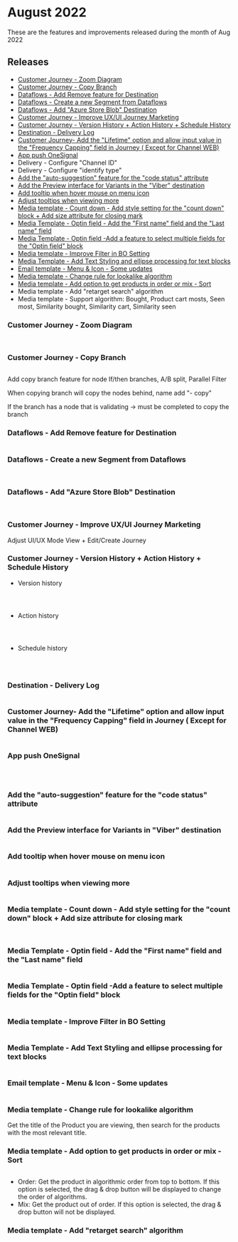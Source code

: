 # August 2022

These are the features and improvements released during the month of Aug 2022

## Releases

* [Customer Journey - Zoom Diagram](august-2022.md#customer-journey-zoom-diagram)
* [Customer Journey - Copy Branch](august-2022.md#customer-journey-copy-branch)
* [Dataflows - Add Remove feature for Destination](august-2022.md#dataflows-add-remove-feature-for-destination)
* [Dataflows - Create a new Segment from Dataflows](august-2022.md#dataflows-create-a-new-segment-from-dataflows)
* [Dataflows - Add "Azure Store Blob" Destination](august-2022.md#dataflows-add-azure-store-blob-destination)
* [Customer Journey - Improve UX/UI Journey Marketing](august-2022.md#customer-journey-improve-ux-ui-journey-marketing)
* [Customer Journey - Version History + Action History + Schedule History](august-2022.md#customer-journey-version-history-+-action-history-+-schedule-history)
* [Destination - Delivery Log](august-2022.md#destination-delivery-log)
* [Customer Journey- Add the "Lifetime" option and allow input value in the "Frequency Capping" field in Journey ( Except for Channel WEB)](august-2022.md#customer-journey-add-the-lifetime-option-and-allow-input-value-in-the-frequency-caping-field-in-jour)
* [App push OneSignal](august-2022.md#app-push-onesignal)
* Delivery - Configure "Channel ID"
* Delivery - Configure "identify type"
* [Add the "auto-suggestion" feature for the "code status" attribute](august-2022.md#add-the-auto-suggestion-feature-for-the-code-status-attribute)
* [Add the Preview interface for Variants in the "Viber" destination](august-2022.md#add-the-preview-interface-for-variants-in-viber-destination)
* [Add tooltip when hover mouse on menu icon](august-2022.md#add-tooltip-when-hover-mouse-on-menu-icon)
* [Adjust tooltips when viewing more](august-2022.md#adjust-tooltips-view-more)
* [Media template - Count down - Add style setting for the "count down" block + Add size attribute for closing mark](august-2022.md#media-template-count-down-add-style-setting-for-the-count-down-block-+-add-size-attribute-for-closin)
* [Media Template - Optin field - Add the "First name" field and the "Last name" field](august-2022.md#media-template-optin-field-them-first-name-field-va-last-name-field)
* [Media Template - Optin field -Add a feature to select multiple fields for the "Optin field" block](august-2022.md#media-template-optin-field-add-a-feature-to-select-multiple-fields-for-the-optin-field-block)
* [Media template - Improve Filter in BO Setting](august-2022.md#media-template-improve-filter-in-bo-setting)
* [Media Template - Add Text Styling and ellipse processing for text blocks](august-2022.md#media-template-add-text-styling-and-ellipse-processing-for-text-blocks)
* [Email template - Menu & Icon - Some updates](august-2022.md#email-template-menu-and-icon-some-updates)
* [Media template - Change rule for lookalike algorithm](august-2022.md#media-template-change-rule-for-lookalike-algorithm)
* [Media template - Add option to get products in order or mix - Sort](august-2022.md#media-template-add-option-to-get-products-in-order-or-mix-sort)
* Media template - Add "retarget search" algorithm
* Media template - Support algorithm: Bought, Product cart mosts, Seen most, Similarity bought, Similarity cart, Similarity seen

### Customer Journey - Zoom Diagram

<figure><img src="../../../.gitbook/assets/image (1769).png" alt=""><figcaption></figcaption></figure>

<figure><img src="../../../.gitbook/assets/image (711).png" alt=""><figcaption></figcaption></figure>

### Customer Journey - Copy Branch

<figure><img src="../../../.gitbook/assets/image (2269).png" alt=""><figcaption></figcaption></figure>

Add copy branch feature for node If/then branches, A/B split, Parallel Filter&#x20;

When copying branch will copy the nodes behind, name add "- copy"&#x20;

If the branch has a node that is validating → must be completed to copy the branch

### Dataflows - Add Remove feature for Destination

<figure><img src="../../../.gitbook/assets/image (501).png" alt=""><figcaption></figcaption></figure>

### Dataflows - Create a new Segment from Dataflows

<figure><img src="../../../.gitbook/assets/image (832).png" alt=""><figcaption></figcaption></figure>

<figure><img src="../../../.gitbook/assets/image (1134).png" alt=""><figcaption></figcaption></figure>

### Dataflows - Add "Azure Store Blob" Destination

<figure><img src="../../../.gitbook/assets/image (1231).png" alt=""><figcaption></figcaption></figure>

<figure><img src="../../../.gitbook/assets/image (2596).png" alt=""><figcaption></figcaption></figure>

### Customer Journey - Improve UX/UI Journey Marketing

Adjust UI/UX Mode View + Edit/Create Journey

### Customer Journey - Version History + Action History + Schedule History

* Version history

<figure><img src="../../../.gitbook/assets/image (1182).png" alt=""><figcaption></figcaption></figure>

<figure><img src="../../../.gitbook/assets/image (1828).png" alt=""><figcaption></figcaption></figure>

<figure><img src="../../../.gitbook/assets/image (1594).png" alt=""><figcaption></figcaption></figure>

* Action history

<figure><img src="../../../.gitbook/assets/image (676).png" alt=""><figcaption></figcaption></figure>

<figure><img src="../../../.gitbook/assets/image (1412).png" alt=""><figcaption></figcaption></figure>

<figure><img src="../../../.gitbook/assets/image (605).png" alt=""><figcaption></figcaption></figure>

* Schedule history

<figure><img src="../../../.gitbook/assets/image (2106).png" alt=""><figcaption></figcaption></figure>

<figure><img src="../../../.gitbook/assets/image (2306).png" alt=""><figcaption></figcaption></figure>

<figure><img src="../../../.gitbook/assets/image (530).png" alt=""><figcaption></figcaption></figure>

### Destination - Delivery Log

<figure><img src="../../../.gitbook/assets/image (1024).png" alt=""><figcaption></figcaption></figure>

### Customer Journey- Add the "Lifetime" option and allow input value in the "Frequency Capping" field in Journey ( Except for Channel WEB)

<figure><img src="../../../.gitbook/assets/image (654).png" alt=""><figcaption></figcaption></figure>

### App push OneSignal

<figure><img src="../../../.gitbook/assets/image (625).png" alt=""><figcaption></figcaption></figure>

<figure><img src="../../../.gitbook/assets/image (1652).png" alt=""><figcaption></figcaption></figure>

<figure><img src="../../../.gitbook/assets/image (2564).png" alt=""><figcaption></figcaption></figure>

### Add the "auto-suggestion" feature for the "code status" attribute

<figure><img src="../../../.gitbook/assets/image (1749).png" alt=""><figcaption></figcaption></figure>

### Add the Preview interface for Variants in "Viber" destination

<figure><img src="../../../.gitbook/assets/image (2094).png" alt=""><figcaption></figcaption></figure>

### Add tooltip when hover mouse on menu icon

<figure><img src="../../../.gitbook/assets/image (1611).png" alt=""><figcaption></figcaption></figure>

### Adjust tooltips when viewing more

<figure><img src="../../../.gitbook/assets/image (2019).png" alt=""><figcaption></figcaption></figure>

### Media template - Count down - Add style setting for the "count down" block + Add size attribute for closing mark

<figure><img src="../../../.gitbook/assets/image (1371).png" alt=""><figcaption></figcaption></figure>

<figure><img src="../../../.gitbook/assets/image (2226).png" alt=""><figcaption></figcaption></figure>

### Media Template - Optin field - Add the "First name" field and  the "Last name" field

<figure><img src="../../../.gitbook/assets/image (1824).png" alt=""><figcaption></figcaption></figure>

### Media Template - Optin field -Add a feature to select multiple fields for the "Optin field" block

<figure><img src="../../../.gitbook/assets/image (2344).png" alt=""><figcaption></figcaption></figure>

### Media template - Improve Filter in BO Setting

<figure><img src="../../../.gitbook/assets/image (447).png" alt=""><figcaption></figcaption></figure>

### Media Template - Add Text Styling and ellipse processing for text blocks

<figure><img src="../../../.gitbook/assets/image (1037).png" alt=""><figcaption></figcaption></figure>

### Email template - Menu & Icon - Some updates

<figure><img src="../../../.gitbook/assets/image (733).png" alt=""><figcaption></figcaption></figure>

### Media template - Change rule for lookalike algorithm

Get the title of the Product you are viewing, then search for the products with the most relevant title.

### Media template - Add option to get products in order or mix - Sort

<figure><img src="../../../.gitbook/assets/image (1239).png" alt=""><figcaption></figcaption></figure>



* Order: Get the product in algorithmic order from top to bottom. If this option is selected, the drag & drop button will be displayed to change the order of algorithms.
* Mix: Get the product out of order. If this option is selected, the drag & drop button will not be displayed.

### Media template - Add "retarget search" algorithm

<figure><img src="../../../.gitbook/assets/image (479).png" alt=""><figcaption></figcaption></figure>
